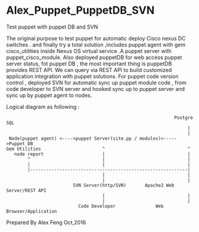# Alex_Puppet_PuppetDB_SVN
Test puppet with puppet DB and SVN

The original purpose to test puppet for automatic deploy Cisco nexus DC switches . and finally try a total solution ,includes puppet agent with gem cisco_utilities inside Nexus OS virtual service .A puppet server with puppet_cisco_module. Also deployed puppetDB for web access puppet server status, fot puppet DB , the most important thing is puppetDB provides REST API. We can query via REST API to build customized application integration with puppet solutions. For puppet code version control , deployed SVN for automatic sync up puppet module code , from code developer to SVN server and hooked sync up to puppet server and sync up by puppet agent to nodes.

Logical diagram as following :


                                                                   Postgre SQL
                                                                        |
                                                                        |
     Node(puppet agent) <---->puppet Server(site.pp / modules)<----->Puppet DB
    Gem Utilities                       ^                               ^
       node report                      |                               |
            ^                           |                               |
            |                           |                               | 
            |-----------------------------------------------------------|
                                        |                               |
                                        |                               | 
                             SVN Server(http/SVN)       Apache2 Web Server/REST API 
                                        |                               |
                                        |                               |
                               Code Developer               Web Browser/Application
          
                                                         


Prepared By Alex Feng Oct,2016                                                         

